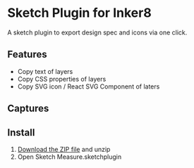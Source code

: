 # Sketch Plugin for Inker8

A sketch plugin to export design spec and icons via one click.

## Features

* Copy text of layers
* Copy CSS properties of layers
* Copy SVG icon / React SVG Component of laters

## Captures

## Install

1. [Download the ZIP file](https://github.com/inker8/sketch-plugin/raw/master/inker8.sketchplugin.zip) and unzip
2. Open Sketch Measure.sketchplugin
